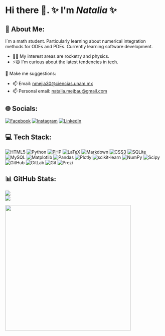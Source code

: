 # Hi there 👋. ✨ I'm _Natalia_ ✨
<!--
**Meijix/Meijix** is a ✨ _special_ ✨ repository because its `README.md` (this file) appears on your GitHub profile.

Here are some ideas to get you started:

- 🔭 I’m currently working on ...
- 🌱 I’m currently learning ...
- 👯 I’m looking to collaborate on ...
- 🤔 I’m looking for help with ...
- 💬 Ask me about ...
- 📫 How to reach me: ...
- 😄 Pronouns: ...
- ⚡ Fun fact: ...
-->
## 💫 About Me:
I´m a math student. Particularly learning about numerical integration methods for ODEs and PDEs.  Currently learning software development.
- 🚀🔭 My interest areas are rocketry and physics.
- ⚡😄 I'm curious about the latest tendencies in tech.


💬 Make me suggestions:
- 📫 Email: nmejia30@ciencias.unam.mx
- 📫 Personal email: natalia.mejbau@gmail.com


## 🌐 Socials:
[![Facebook](https://img.shields.io/badge/Facebook-%231877F2.svg?logo=Facebook&logoColor=white)](https://facebook.com/NatMejBau) [![Instagram](https://img.shields.io/badge/Instagram-%23E4405F.svg?logo=Instagram&logoColor=white)](https://instagram.com/nat30ago) [![LinkedIn](https://img.shields.io/badge/LinkedIn-%230077B5.svg?logo=linkedin&logoColor=white)](https://linkedin.com/in/in/natalia-edith-mejia-bautista-b6648b226) 

## 💻 Tech Stack:
![HTML5](https://img.shields.io/badge/html5-%23E34F26.svg?style=for-the-badge&logo=html5&logoColor=white) ![Python](https://img.shields.io/badge/python-3670A0?style=for-the-badge&logo=python&logoColor=ffdd54) ![PHP](https://img.shields.io/badge/php-%23777BB4.svg?style=for-the-badge&logo=php&logoColor=white) ![LaTeX](https://img.shields.io/badge/latex-%23008080.svg?style=for-the-badge&logo=latex&logoColor=white) ![Markdown](https://img.shields.io/badge/markdown-%23000000.svg?style=for-the-badge&logo=markdown&logoColor=white) ![CSS3](https://img.shields.io/badge/css3-%231572B6.svg?style=for-the-badge&logo=css3&logoColor=white) ![SQLite](https://img.shields.io/badge/sqlite-%2307405e.svg?style=for-the-badge&logo=sqlite&logoColor=white) ![MySQL](https://img.shields.io/badge/mysql-4479A1.svg?style=for-the-badge&logo=mysql&logoColor=white) ![Matplotlib](https://img.shields.io/badge/Matplotlib-%23ffffff.svg?style=for-the-badge&logo=Matplotlib&logoColor=black) ![Pandas](https://img.shields.io/badge/pandas-%23150458.svg?style=for-the-badge&logo=pandas&logoColor=white) ![Plotly](https://img.shields.io/badge/Plotly-%233F4F75.svg?style=for-the-badge&logo=plotly&logoColor=white) ![scikit-learn](https://img.shields.io/badge/scikit--learn-%23F7931E.svg?style=for-the-badge&logo=scikit-learn&logoColor=white) ![NumPy](https://img.shields.io/badge/numpy-%23013243.svg?style=for-the-badge&logo=numpy&logoColor=white) ![Scipy](https://img.shields.io/badge/SciPy-%230C55A5.svg?style=for-the-badge&logo=scipy&logoColor=%white) ![GitHub](https://img.shields.io/badge/github-%23121011.svg?style=for-the-badge&logo=github&logoColor=white) ![GitLab](https://img.shields.io/badge/gitlab-%23181717.svg?style=for-the-badge&logo=gitlab&logoColor=white) ![Git](https://img.shields.io/badge/git-%23F05033.svg?style=for-the-badge&logo=git&logoColor=white) ![Prezi](https://img.shields.io/badge/Prezi-%23000000.svg?style=for-the-badge&logo=Prezi&logoColor=white)

## 📊 GitHub Stats:
<!-- 
![](https://github-readme-stats.vercel.app/api?username=Meijix&theme=shadow_blue&hide_border=true&include_all_commits=true&count_private=false)<br/>
-->

![](https://github-readme-streak-stats.herokuapp.com/?user=Meijix&theme=shadow_blue&hide_border=true)<br/>
![](https://github-readme-stats.vercel.app/api/top-langs/?username=Meijix&theme=shadow_blue&hide_border=true&include_all_commits=true&count_private=false&layout=compact)

<img width=400 src='https://github-readme-stats.vercel.app/api/top-langs/?username=Meijix&theme=shadow_blue&show_icons=true&hide_border=true&layout=compact' />
<!--
### ✍️ Random Dev Quote
![](https://quotes-github-readme.vercel.app/api?type=horizontal&theme=radical)

### 🔝 Top Contributed Repo
![](https://github-contributor-stats.vercel.app/api?username=Meijix&limit=5&theme=dark&combine_all_yearly_contributions=true)
-->

### 💰 You can help me by Donating
[![PayPal](https://img.shields.io/badge/PayPal-00457C?style=for-the-badge&logo=paypal&logoColor=white)](https://paypal.me/@NataliaMeijix) 

[![](https://visitcount.itsvg.in/api?id=Meijix&icon=0&color=0)](https://visitcount.itsvg.in)
